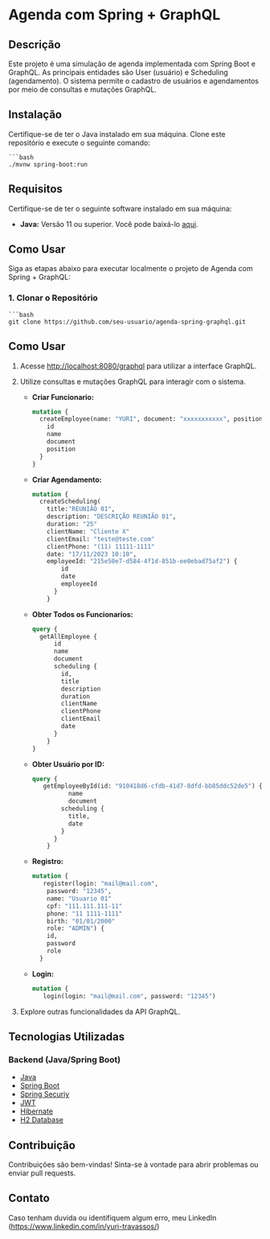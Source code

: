# Agenda com Spring + GraphQL

## Descrição

Este projeto é uma simulação de agenda implementada com Spring Boot e GraphQL. As principais entidades são User (usuário) e Scheduling (agendamento). O sistema permite o cadastro de usuários e agendamentos por meio de consultas e mutações GraphQL.

## Instalação

Certifique-se de ter o Java instalado em sua máquina. Clone este repositório e execute o seguinte comando:

    ```bash
    ./mvnw spring-boot:run

## Requisitos

Certifique-se de ter o seguinte software instalado em sua máquina:

- **Java:** Versão 11 ou superior. Você pode baixá-lo [aqui](https://www.oracle.com/java/technologies/javase-downloads.html).

## Como Usar

Siga as etapas abaixo para executar localmente o projeto de Agenda com Spring + GraphQL:

### 1. Clonar o Repositório

    ```bash
    git clone https://github.com/seu-usuario/agenda-spring-graphql.git

## Como Usar

1. Acesse [http://localhost:8080/graphql](http://localhost:8080/graphql) para utilizar a interface GraphQL.

2. Utilize consultas e mutações GraphQL para interagir com o sistema.

    - **Criar Funcionario:**

        ```graphql
        mutation {
          createEmployee(name: "YURI", document: "xxxxxxxxxxx", position: "diretor") {
            id
            name
            document
            position
          }
        }
        ```

    - **Criar Agendamento:**

        ```graphql
        mutation {
          createScheduling(
            title:"REUNIÃO 01", 
            description: "DESCRIÇÃO REUNIÃO 01",
            duration: "25"
            clientName: "Cliente X"
            clientEmail: "teste@teste.com"
            clientPhone: "(11) 11111-1111"
            date: "17/11/2023 10:10",
            employeeId: "215e50e7-d584-4f1d-851b-ee0ebad75af2") {
                id
                date
                employeeId
              }
            }
        ```

    - **Obter Todos os Funcionarios:**

        ```graphql
        query {
          getAllEmployee {
              id
              name
              document
              scheduling {
                id,
                title
                description
                duration
                clientName
                clientPhone
                clientEmail
                date
              }
            }
        }
        ```

    - **Obter Usuário por ID:**

        ```graphql
        query {
           getEmployeeById(id: "910418d6-cfdb-41d7-8dfd-bb85ddc52de5") {
                  name
                  document
                scheduling {
                  title,
                  date
                }
              }
            }
        ```

    - **Registro:**

        ```graphql
        mutation {
           register(login: "mail@mail.com",
            password: "12345",
            name: "Usuario 01"
            cpf: "111.111.111-11"
            phone: "11 1111-1111"
            birth: "01/01/2000"
            role: "ADMIN") {
            id,
            password
            role
          }
        ```
    - **Login:**

        ```graphql
        mutation {
           login(login: "mail@mail.com", password: "12345")
        ```

3. Explore outras funcionalidades da API GraphQL.

## Tecnologias Utilizadas

### Backend (Java/Spring Boot)
- [Java](https://www.java.com/)
- [Spring Boot](https://spring.io/projects/spring-boot)
- [Spring Securiy](https://spring.io/projects/spring-boot)
- [JWT](https://jwt.io/)
- [Hibernate](https://hibernate.org/)
- [H2 Database](https://www.h2database.com/)

## Contribuição
Contribuições são bem-vindas! Sinta-se à vontade para abrir problemas ou enviar pull requests.

## Contato
Caso tenham duvida ou identifiquem algum erro, meu LinkedIn (https://www.linkedin.com/in/yuri-travassos/)
